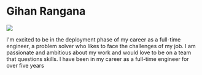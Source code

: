 # Gihan Rangana

![](https://komarev.com/ghpvc/?username=your-github-username)

I'm excited to be in the deployment phase of my career as a full-time engineer, a problem solver who likes to face the challenges of my job. I am passionate and ambitious about my work and would love to be on a team that questions skills. I have been in my career as a full-time engineer for over five years
